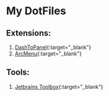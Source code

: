 # My DotFiles

## Extensions:
1. [DashToPanel](https://extensions.gnome.org/extension/1160/dash-to-panel/){:target="_blank"}
2. [ArcMenu](https://extensions.gnome.org/extension/3628/arcmenu/){:target="_blank"}

## Tools:
1. [Jetbrains Toolbox](https://www.jetbrains.com/toolbox-app/){:target="_blank"}
